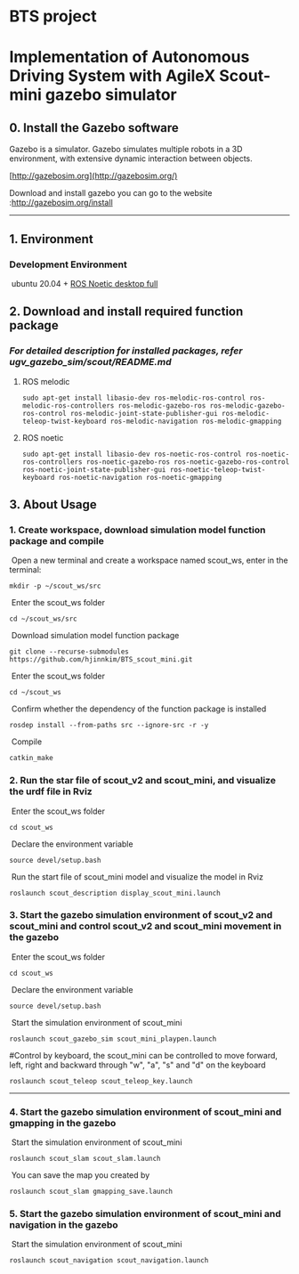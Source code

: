# **BTS project**
# Implementation of Autonomous Driving System with AgileX Scout-mini gazebo simulator

## **0.   Install the Gazebo software**

Gazebo is  a simulator. Gazebo simulates multiple robots in a 3D environment, with extensive dynamic interaction between objects.

[http://gazebosim.org](http://gazebosim.org/)

Download and install gazebo you can go to the website :http://gazebosim.org/install

------

## 	**1.  Environment**

<!-- ### Development Environment

​	ubuntu 18.04 + [ROS Melodic desktop full](http://wiki.ros.org/melodic/Installation/Ubuntu) -->

### Development Environment

​	ubuntu 20.04 + [ROS Noetic desktop full](http://wiki.ros.org/noetic/Installation/Ubuntu)


## **2.   Download and install required function package**

### *For detailed description for installed packages, refer ugv_gazebo_sim/scout/README.md*

1. ROS melodic

    ```
    sudo apt-get install libasio-dev ros-melodic-ros-control ros-melodic-ros-controllers ros-melodic-gazebo-ros ros-melodic-gazebo-ros-control ros-melodic-joint-state-publisher-gui ros-melodic-teleop-twist-keyboard ros-melodic-navigation ros-melodic-gmapping
    ```

2. ROS noetic

    ```
    sudo apt-get install libasio-dev ros-noetic-ros-control ros-noetic-ros-controllers ros-noetic-gazebo-ros ros-noetic-gazebo-ros-control ros-noetic-joint-state-publisher-gui ros-noetic-teleop-twist-keyboard ros-noetic-navigation ros-noetic-gmapping
    ```

## **3.	About Usage**

### 1.	Create workspace, download simulation model function package and compile

​		Open a new terminal and create a workspace named scout_ws, enter in the terminal:

```
mkdir -p ~/scout_ws/src
```

​		Enter the scout_ws folder

```
cd ~/scout_ws/src
```

​		Download simulation model function package

```
git clone --recurse-submodules https://github.com/hjinnkim/BTS_scout_mini.git
```

​		Enter the scout_ws folder

```
cd ~/scout_ws
```

​		Confirm whether the dependency of the function package is installed
```
rosdep install --from-paths src --ignore-src -r -y 
```

​		Compile

```
catkin_make
```



### 2.	Run the star file of scout_v2 and scout_mini, and visualize the urdf file in Rviz

​	Enter the scout_ws folder

```
cd scout_ws
```

​	Declare the environment variable

```
source devel/setup.bash
```

​	Run the start file of scout_mini model and visualize the model in Rviz

```
roslaunch scout_description display_scout_mini.launch 
```
 

### 3.	Start the gazebo simulation environment of scout_v2 and scout_mini and control scout_v2 and scout_mini movement in the gazebo

​	Enter the scout_ws folder

```
cd scout_ws
```

​	Declare the environment variable

```
source devel/setup.bash
```

​	Start the simulation environment of scout_mini

```
roslaunch scout_gazebo_sim scout_mini_playpen.launch
```

#Control by keyboard, the scout_mini can be controlled to move forward, left, right and backward through "w", "a", "s" and "d" on the keyboard

```
roslaunch scout_teleop scout_teleop_key.launch 
```

---

### 4.	Start the gazebo simulation environment of scout_mini and gmapping in the gazebo

​	Start the simulation environment of scout_mini

```
roslaunch scout_slam scout_slam.launch
```
​	You can save the map you created by

```
roslaunch scout_slam gmapping_save.launch
```


### 5.	Start the gazebo simulation environment of scout_mini and navigation in the gazebo

​	Start the simulation environment of scout_mini

```
roslaunch scout_navigation scout_navigation.launch
```

